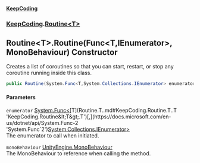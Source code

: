 #### [KeepCoding](index.md 'index')
### [KeepCoding](KeepCoding.md 'KeepCoding').[Routine&lt;T&gt;](Routine.T..md 'KeepCoding.Routine&lt;T&gt;')
## Routine&lt;T&gt;.Routine(Func&lt;T,IEnumerator&gt;, MonoBehaviour) Constructor
Creates a list of coroutines so that you can start, restart, or stop any coroutine running inside this class.  
```csharp
public Routine(System.Func<T,System.Collections.IEnumerator> enumerator, MonoBehaviour monoBehaviour);
```
#### Parameters
<a name='KeepCoding.Routine.T..Routine(System.Func.T.System.Collections.IEnumerator..MonoBehaviour).enumerator'></a>
`enumerator` [System.Func&lt;](https://docs.microsoft.com/en-us/dotnet/api/System.Func-2 'System.Func`2')[T](Routine.T..md#KeepCoding.Routine.T..T 'KeepCoding.Routine&lt;T&gt;.T')[,](https://docs.microsoft.com/en-us/dotnet/api/System.Func-2 'System.Func`2')[System.Collections.IEnumerator](https://docs.microsoft.com/en-us/dotnet/api/System.Collections.IEnumerator 'System.Collections.IEnumerator')[&gt;](https://docs.microsoft.com/en-us/dotnet/api/System.Func-2 'System.Func`2')  
The enumerator to call when initiated.
  
<a name='KeepCoding.Routine.T..Routine(System.Func.T.System.Collections.IEnumerator..MonoBehaviour).monoBehaviour'></a>
`monoBehaviour` [UnityEngine.MonoBehaviour](https://docs.microsoft.com/en-us/dotnet/api/UnityEngine.MonoBehaviour 'UnityEngine.MonoBehaviour')  
The MonoBehaviour to reference when calling the method.
  
